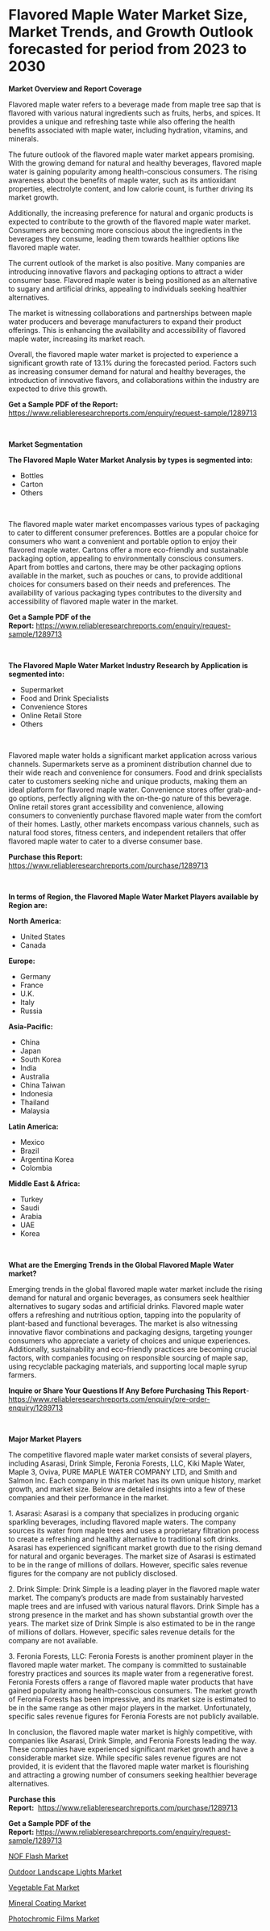 <p><h1>Flavored Maple Water Market Size, Market Trends, and Growth Outlook forecasted for period from 2023 to 2030</h1></p><p><strong>Market Overview and Report Coverage</strong></p>
<p><p>Flavored maple water refers to a beverage made from maple tree sap that is flavored with various natural ingredients such as fruits, herbs, and spices. It provides a unique and refreshing taste while also offering the health benefits associated with maple water, including hydration, vitamins, and minerals.</p><p>The future outlook of the flavored maple water market appears promising. With the growing demand for natural and healthy beverages, flavored maple water is gaining popularity among health-conscious consumers. The rising awareness about the benefits of maple water, such as its antioxidant properties, electrolyte content, and low calorie count, is further driving its market growth.</p><p>Additionally, the increasing preference for natural and organic products is expected to contribute to the growth of the flavored maple water market. Consumers are becoming more conscious about the ingredients in the beverages they consume, leading them towards healthier options like flavored maple water.</p><p>The current outlook of the market is also positive. Many companies are introducing innovative flavors and packaging options to attract a wider consumer base. Flavored maple water is being positioned as an alternative to sugary and artificial drinks, appealing to individuals seeking healthier alternatives.</p><p>The market is witnessing collaborations and partnerships between maple water producers and beverage manufacturers to expand their product offerings. This is enhancing the availability and accessibility of flavored maple water, increasing its market reach.</p><p>Overall, the flavored maple water market is projected to experience a significant growth rate of 13.1% during the forecasted period. Factors such as increasing consumer demand for natural and healthy beverages, the introduction of innovative flavors, and collaborations within the industry are expected to drive this growth.</p></p>
<p><strong>Get a Sample PDF of the Report:</strong> <a href="https://www.reliableresearchreports.com/enquiry/request-sample/1289713">https://www.reliableresearchreports.com/enquiry/request-sample/1289713</a></p>
<p>&nbsp;</p>
<p><strong>Market Segmentation</strong></p>
<p><strong>The Flavored Maple Water Market Analysis by types is segmented into:</strong></p>
<p><ul><li>Bottles</li><li>Carton</li><li>Others</li></ul></p>
<p>&nbsp;</p>
<p><p>The flavored maple water market encompasses various types of packaging to cater to different consumer preferences. Bottles are a popular choice for consumers who want a convenient and portable option to enjoy their flavored maple water. Cartons offer a more eco-friendly and sustainable packaging option, appealing to environmentally conscious consumers. Apart from bottles and cartons, there may be other packaging options available in the market, such as pouches or cans, to provide additional choices for consumers based on their needs and preferences. The availability of various packaging types contributes to the diversity and accessibility of flavored maple water in the market.</p></p>
<p><strong>Get a Sample PDF of the Report:</strong>&nbsp;<a href="https://www.reliableresearchreports.com/enquiry/request-sample/1289713">https://www.reliableresearchreports.com/enquiry/request-sample/1289713</a></p>
<p>&nbsp;</p>
<p><strong>The Flavored Maple Water Market Industry Research by Application is segmented into:</strong></p>
<p><ul><li>Supermarket</li><li>Food and Drink Specialists</li><li>Convenience Stores</li><li>Online Retail Store</li><li>Others</li></ul></p>
<p>&nbsp;</p>
<p><p>Flavored maple water holds a significant market application across various channels. Supermarkets serve as a prominent distribution channel due to their wide reach and convenience for consumers. Food and drink specialists cater to customers seeking niche and unique products, making them an ideal platform for flavored maple water. Convenience stores offer grab-and-go options, perfectly aligning with the on-the-go nature of this beverage. Online retail stores grant accessibility and convenience, allowing consumers to conveniently purchase flavored maple water from the comfort of their homes. Lastly, other markets encompass various channels, such as natural food stores, fitness centers, and independent retailers that offer flavored maple water to cater to a diverse consumer base.</p></p>
<p><strong>Purchase this Report:</strong>&nbsp; <a href="https://www.reliableresearchreports.com/purchase/1289713">https://www.reliableresearchreports.com/purchase/1289713</a></p>
<p>&nbsp;</p>
<p><strong>In terms of Region, the Flavored Maple Water Market Players available by Region are:</strong></p>
<p>
    <p> <strong> North America: </strong>
        <ul>
            <li>United States</li>
            <li>Canada</li>
        </ul>
        </p> 
    <p> <strong> Europe: </strong>
        <ul>
            <li>Germany</li>
            <li>France</li>
            <li>U.K.</li>
            <li>Italy</li>
            <li>Russia</li>
        </ul>
        </p> 
    <p> <strong> Asia-Pacific: </strong>
        <ul>
            <li>China</li>
            <li>Japan</li>
            <li>South Korea</li>
            <li>India</li>
            <li>Australia</li>
            <li>China Taiwan</li>
            <li>Indonesia</li>
            <li>Thailand</li>
            <li>Malaysia</li>
        </ul>
        </p> 
    <p> <strong> Latin America: </strong>
        <ul>
            <li>Mexico</li>
            <li>Brazil</li>
            <li>Argentina Korea</li>
            <li>Colombia</li>
        </ul>
        </p> 
    <p> <strong> Middle East & Africa: </strong>
        <ul>
            <li>Turkey</li>
            <li>Saudi</li>
            <li>Arabia</li>
            <li>UAE</li>
            <li>Korea</li>
        </ul>
    </p>
    </p>
<p>&nbsp;</p>
<p><strong>What are the Emerging Trends in the Global Flavored Maple Water market?</strong></p>
<p><p>Emerging trends in the global flavored maple water market include the rising demand for natural and organic beverages, as consumers seek healthier alternatives to sugary sodas and artificial drinks. Flavored maple water offers a refreshing and nutritious option, tapping into the popularity of plant-based and functional beverages. The market is also witnessing innovative flavor combinations and packaging designs, targeting younger consumers who appreciate a variety of choices and unique experiences. Additionally, sustainability and eco-friendly practices are becoming crucial factors, with companies focusing on responsible sourcing of maple sap, using recyclable packaging materials, and supporting local maple syrup farmers.</p></p>
<p><strong>Inquire or Share Your Questions If Any Before Purchasing This Report</strong>- <a href="https://www.reliableresearchreports.com/enquiry/pre-order-enquiry/1289713">https://www.reliableresearchreports.com/enquiry/pre-order-enquiry/1289713</a></p>
<p>&nbsp;</p>
<p><strong>Major Market Players</strong></p>
<p><p>The competitive flavored maple water market consists of several players, including Asarasi, Drink Simple, Feronia Forests, LLC, Kiki Maple Water, Maple 3, Oviva, PURE MAPLE WATER COMPANY LTD, and Smith and Salmon Inc. Each company in this market has its own unique history, market growth, and market size. Below are detailed insights into a few of these companies and their performance in the market.</p><p>1. Asarasi: Asarasi is a company that specializes in producing organic sparkling beverages, including flavored maple waters. The company sources its water from maple trees and uses a proprietary filtration process to create a refreshing and healthy alternative to traditional soft drinks. Asarasi has experienced significant market growth due to the rising demand for natural and organic beverages. The market size of Asarasi is estimated to be in the range of millions of dollars. However, specific sales revenue figures for the company are not publicly disclosed.</p><p>2. Drink Simple: Drink Simple is a leading player in the flavored maple water market. The company’s products are made from sustainably harvested maple trees and are infused with various natural flavors. Drink Simple has a strong presence in the market and has shown substantial growth over the years. The market size of Drink Simple is also estimated to be in the range of millions of dollars. However, specific sales revenue details for the company are not available.</p><p>3. Feronia Forests, LLC: Feronia Forests is another prominent player in the flavored maple water market. The company is committed to sustainable forestry practices and sources its maple water from a regenerative forest. Feronia Forests offers a range of flavored maple water products that have gained popularity among health-conscious consumers. The market growth of Feronia Forests has been impressive, and its market size is estimated to be in the same range as other major players in the market. Unfortunately, specific sales revenue figures for Feronia Forests are not publicly available.</p><p>In conclusion, the flavored maple water market is highly competitive, with companies like Asarasi, Drink Simple, and Feronia Forests leading the way. These companies have experienced significant market growth and have a considerable market size. While specific sales revenue figures are not provided, it is evident that the flavored maple water market is flourishing and attracting a growing number of consumers seeking healthier beverage alternatives.</p></p>
<p><strong>Purchase this Report:</strong>&nbsp;&nbsp;<a href="https://www.reliableresearchreports.com/purchase/1289713">https://www.reliableresearchreports.com/purchase/1289713</a></p>
<p></p>
<p><strong>Get a Sample PDF of the Report:</strong>&nbsp;<a href="https://www.reliableresearchreports.com/enquiry/request-sample/1289713">https://www.reliableresearchreports.com/enquiry/request-sample/1289713</a></p>
<p><p><a href="https://github.com/dringals/Market-Research-Report-List-1/blob/main/nof-flash-market.md">NOF Flash Market</a></p><p><a href="https://www.linkedin.com/pulse/outdoor-landscape-lights-market-size-share-global-analysis-gmx6f/">Outdoor Landscape Lights Market</a></p><p><a href="https://medium.com/@kimwalker82/vegetable-fat-market-size-cagr-trends-2024-2030-f6586814a061">Vegetable Fat Market</a></p><p><a href="https://www.linkedin.com/pulse/mineral-coating-market-size-share-global-analysis-report-s4m0f/">Mineral Coating Market</a></p><p><a href="https://medium.com/@abdulkoss1954/photochromic-films-market-analysis-and-sze-forecasted-for-period-from-2023-to-2030-a01fad62d774">Photochromic Films Market</a></p></p>